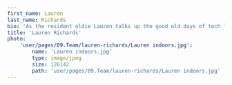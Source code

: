 ```yaml
---
first_name: Lauren
last_name: Richards
bio: 'As the resident oldie Lauren talks up the good old days of tech launch parties for version 2.2.1 of a new product.  Although she’s secretly glad that PR is now all about creating a good story – that’s what makes each day interesting. In her spare time she tries ‘engage and influence’ her children with varying success.   She is addicted to the Houzz app but her love of interior design is theoretical rather than practical -  assembling a desk is up there with the dot.com bust as the lowpoint of starting a PR agency. '
title: 'Lauren Richards'
photo:
    'user/pages/09.Team/lauren-richards/Lauren indoors.jpg':
        name: 'Lauren indoors.jpg'
        type: image/jpeg
        size: 126142
        path: 'user/pages/09.Team/lauren-richards/Lauren indoors.jpg'
---
```


